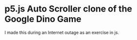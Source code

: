 # p5.js Auto Scroller clone of the Google Dino Game
I made this during an Internet outage as an exercise in js.